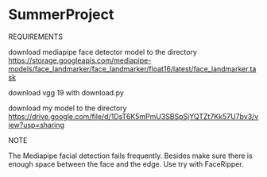 # SummerProject

REQUIREMENTS

download mediapipe face detector model to the directory
https://storage.googleapis.com/mediapipe-models/face_landmarker/face_landmarker/float16/latest/face_landmarker.task

download vgg 19 with download.py

download my model to the directory
https://drive.google.com/file/d/1DsT6K5mPmU3SBSpSjYQTZt7Kk57U7bv3/view?usp=sharing

NOTE

The Mediapipe facial detection fails frequently. Besides make sure there is enough space between the face and the edge. Use try with FaceRipper.
